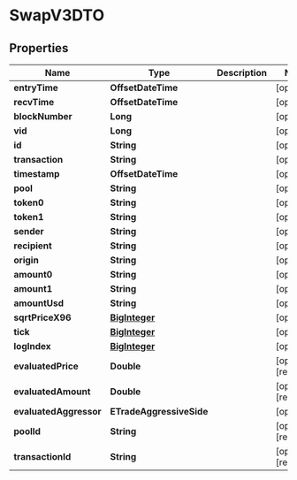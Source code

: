 

# SwapV3DTO


## Properties

Name | Type | Description | Notes
------------ | ------------- | ------------- | -------------
**entryTime** | **OffsetDateTime** |  |  [optional]
**recvTime** | **OffsetDateTime** |  |  [optional]
**blockNumber** | **Long** |  |  [optional]
**vid** | **Long** |  |  [optional]
**id** | **String** |  |  [optional]
**transaction** | **String** |  |  [optional]
**timestamp** | **OffsetDateTime** |  |  [optional]
**pool** | **String** |  |  [optional]
**token0** | **String** |  |  [optional]
**token1** | **String** |  |  [optional]
**sender** | **String** |  |  [optional]
**recipient** | **String** |  |  [optional]
**origin** | **String** |  |  [optional]
**amount0** | **String** |  |  [optional]
**amount1** | **String** |  |  [optional]
**amountUsd** | **String** |  |  [optional]
**sqrtPriceX96** | [**BigInteger**](BigInteger.md) |  |  [optional]
**tick** | [**BigInteger**](BigInteger.md) |  |  [optional]
**logIndex** | [**BigInteger**](BigInteger.md) |  |  [optional]
**evaluatedPrice** | **Double** |  |  [optional] [readonly]
**evaluatedAmount** | **Double** |  |  [optional] [readonly]
**evaluatedAggressor** | **ETradeAggressiveSide** |  |  [optional]
**poolId** | **String** |  |  [optional] [readonly]
**transactionId** | **String** |  |  [optional] [readonly]



